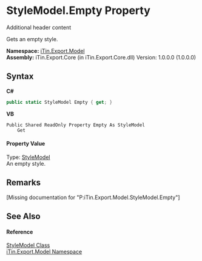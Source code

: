 # StyleModel.Empty Property 
Additional header content 

Gets an empty style.

**Namespace:**&nbsp;<a href="N_iTin_Export_Model">iTin.Export.Model</a><br />**Assembly:**&nbsp;iTin.Export.Core (in iTin.Export.Core.dll) Version: 1.0.0.0 (1.0.0.0)

## Syntax

**C#**<br />
``` C#
public static StyleModel Empty { get; }
```

**VB**<br />
``` VB
Public Shared ReadOnly Property Empty As StyleModel
	Get
```


#### Property Value
Type: <a href="T_iTin_Export_Model_StyleModel">StyleModel</a><br />An empty style.

## Remarks
\[Missing <remarks> documentation for "P:iTin.Export.Model.StyleModel.Empty"\]

## See Also


#### Reference
<a href="T_iTin_Export_Model_StyleModel">StyleModel Class</a><br /><a href="N_iTin_Export_Model">iTin.Export.Model Namespace</a><br />